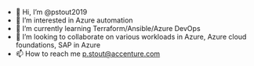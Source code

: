- 👋 Hi, I’m @pstout2019
- 👀 I’m interested in Azure automation
- 🌱 I’m currently learning Terraform/Ansible/Azure DevOps
- 💞️ I’m looking to collaborate on various workloads in Azure, Azure cloud foundations, SAP in Azure
- 📫 How to reach me p.stout@accenture.com

<!---
pstout2019/pstout2019 is a ✨ special ✨ repository because its `README.md` (this file) appears on your GitHub profile.
You can click the Preview link to take a look at your changes.
--->
